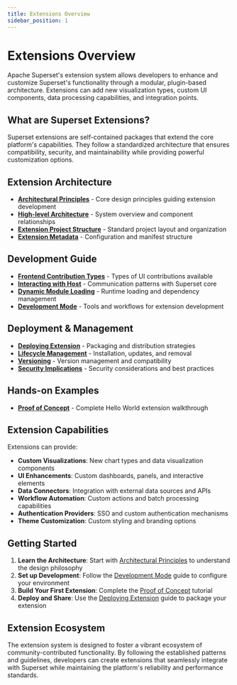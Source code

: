 ```yaml
---
title: Extensions Overview
sidebar_position: 1
---
```


<!--
Licensed to the Apache Software Foundation (ASF) under one
or more contributor license agreements.  See the NOTICE file
distributed with this work for additional information
regarding copyright ownership.  The ASF licenses this file
to you under the Apache License, Version 2.0 (the
"License"); you may not use this file except in compliance
with the License.  You may obtain a copy of the License at

  http://www.apache.org/licenses/LICENSE-2.0

Unless required by applicable law or agreed to in writing,
software distributed under the License is distributed on an
"AS IS" BASIS, WITHOUT WARRANTIES OR CONDITIONS OF ANY
KIND, either express or implied.  See the License for the
specific language governing permissions and limitations
under the License.
-->

# Extensions Overview

Apache Superset's extension system allows developers to enhance and customize Superset's functionality through a modular, plugin-based architecture. Extensions can add new visualization types, custom UI components, data processing capabilities, and integration points.

## What are Superset Extensions?

Superset extensions are self-contained packages that extend the core platform's capabilities. They follow a standardized architecture that ensures compatibility, security, and maintainability while providing powerful customization options.

## Extension Architecture

- **[Architectural Principles](./architectural-principles)** - Core design principles guiding extension development
- **[High-level Architecture](./high-level-architecture)** - System overview and component relationships
- **[Extension Project Structure](./extension-project-structure)** - Standard project layout and organization
- **[Extension Metadata](./extension-metadata)** - Configuration and manifest structure

## Development Guide

- **[Frontend Contribution Types](./frontend-contribution-types)** - Types of UI contributions available
- **[Interacting with Host](./interacting-with-host)** - Communication patterns with Superset core
- **[Dynamic Module Loading](./dynamic-module-loading)** - Runtime loading and dependency management
- **[Development Mode](./development-mode)** - Tools and workflows for extension development

## Deployment & Management

- **[Deploying Extension](./deploying-extension)** - Packaging and distribution strategies
- **[Lifecycle Management](./lifecycle-management)** - Installation, updates, and removal
- **[Versioning](./versioning)** - Version management and compatibility
- **[Security Implications](./security-implications)** - Security considerations and best practices

## Hands-on Examples

- **[Proof of Concept](./proof-of-concept)** - Complete Hello World extension walkthrough

## Extension Capabilities

Extensions can provide:

- **Custom Visualizations**: New chart types and data visualization components
- **UI Enhancements**: Custom dashboards, panels, and interactive elements  
- **Data Connectors**: Integration with external data sources and APIs
- **Workflow Automation**: Custom actions and batch processing capabilities
- **Authentication Providers**: SSO and custom authentication mechanisms
- **Theme Customization**: Custom styling and branding options

## Getting Started

1. **Learn the Architecture**: Start with [Architectural Principles](./architectural-principles) to understand the design philosophy
2. **Set up Development**: Follow the [Development Mode](./development-mode) guide to configure your environment
3. **Build Your First Extension**: Complete the [Proof of Concept](./proof-of-concept) tutorial
4. **Deploy and Share**: Use the [Deploying Extension](./deploying-extension) guide to package your extension

## Extension Ecosystem

The extension system is designed to foster a vibrant ecosystem of community-contributed functionality. By following the established patterns and guidelines, developers can create extensions that seamlessly integrate with Superset while maintaining the platform's reliability and performance standards.
